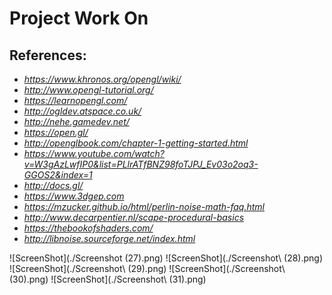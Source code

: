 # Project Work On 
## References:
- *https://www.khronos.org/opengl/wiki/*
- *http://www.opengl-tutorial.org/*
- *https://learnopengl.com/*
- *http://ogldev.atspace.co.uk/*
- *http://nehe.gamedev.net/*
- *https://open.gl/*
- *http://openglbook.com/chapter-1-getting-started.html*
- *https://www.youtube.com/watch?v=W3gAzLwfIP0&list=PLlrATfBNZ98foTJPJ_Ev03o2oq3-GGOS2&index=1*
- *http://docs.gl/*
- *https://www.3dgep.com*
- *https://mzucker.github.io/html/perlin-noise-math-faq.html*
- *http://www.decarpentier.nl/scape-procedural-basics*
- *https://thebookofshaders.com/*
- *http://libnoise.sourceforge.net/index.html*

![ScreenShot](./Screenshot (27).png)
![ScreenShot](./Screenshot\ (28).png)
![ScreenShot](./Screenshot\ (29).png)
![ScreenShot](./Screenshot\ (30).png)
![ScreenShot](./Screenshot\ (31).png)
